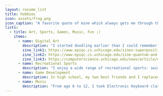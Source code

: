 ```yaml
---
layout: resume_list
title: hobbies
icon: assets/frog.png
icon_caption: "A favorite quote of mine which always gets me through the day: \"Eat a live frog first thing in the morning and nothing worse will happen to you the rest of the day.\" - Mark Twain"
lists:
  - title: Art, Sports, Games, Music, Fun ;)
    items:
      - name: Digital Art
        description: "I started doodling earlier than I could remember and took some drawing classes at 8. I've been drawing with my tablet & iPad for 4 years now. I've created art merchandise for my high school's Anime Club fund-raising expo and some Visual Novel projects. The summer of my freshman year, I interned as a CS Education Research Assistant and created zines about Quantumn Computing."
        zine_link1: https://www.epiqc.cs.uchicago.edu/zines-superposition
        zine_link2: https://www.epiqc.cs.uchicago.edu/zine-quantum-and-measurement
        zine_link3: https://computerscience.uchicago.edu/news/article/epiqc-zines-offer-creative-gateway-to-quantum-computing/
      - name: Recreational Sports
        description: "I enjoy a wide range of recreational sports: swimming, cycling, hiking, jogging... you name it! Between the age of 8 and 11, I trained for 4 hours every weekend with a professional swimming team."
      - name: Game Development
        description: In high school, my two best friends and I replaced our in-class PowerPoint presentations with Visual Novel Games we made in Ren'Py, a game development engine. I've also developed a chess engine for this platform as a side project.
      - name: Music
        description: "From age 6 to 12, I took Electronic Keyboard classes for two hours everyday and obtained the highest level of certification."
---
```

